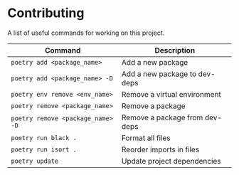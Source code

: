 # Contributing

A list of useful commands for working on this project.

| Command                           | Description                    |
|-----------------------------------|--------------------------------|
| `poetry add <package_name>`       | Add a new package              |
| `poetry add <package_name> -D`    | Add a new package to dev-deps  |
| `poetry env remove <env_name>`    | Remove a virtual environment   |
| `poetry remove <package_name>`    | Remove a package               |
| `poetry remove <package_name> -D` | Remove a package from dev-deps |
| `poetry run black .`              | Format all files               |
| `poetry run isort .`              | Reorder imports in files       |
| `poetry update`                   | Update project dependencies    |
